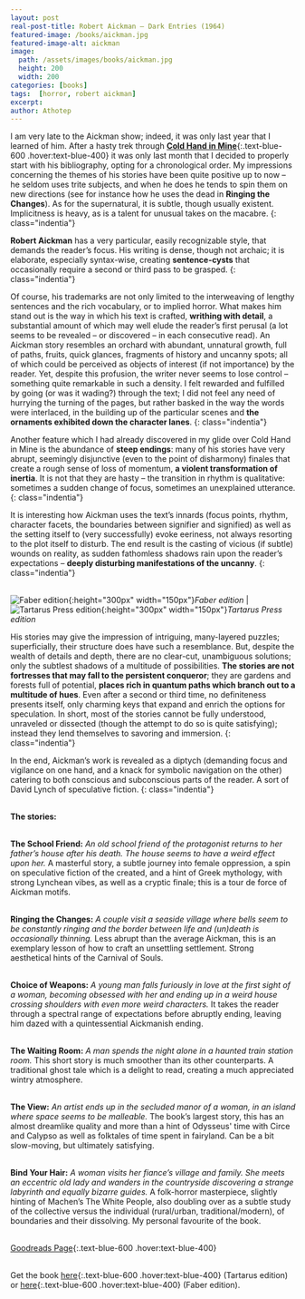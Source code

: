 ```yaml
---
layout: post
real-post-title: Robert Aickman – Dark Entries (1964)
featured-image: /books/aickman.jpg
featured-image-alt: aickman
image:
  path: /assets/images/books/aickman.jpg
  height: 200
  width: 200
categories: [books]
tags:  [horror, robert aickman]
excerpt: 
author: Athotep
---
```


I am very late to the Aickman show; indeed, it was only last year that I learned of him. After a hasty trek through [**Cold Hand in Mine**](https://www.goodreads.com/book/show/357727.Cold_Hand_in_Mine){:.text-blue-600 .hover:text-blue-400} it was only last month that I decided to properly start with his bibliography, opting for a chronological order. My impressions concerning the themes of his stories have been quite positive up to now – he seldom uses trite subjects, and when he does he tends to spin them on new directions (see for instance how he uses the dead in **Ringing the Changes**). As for the supernatural, it is subtle, though usually existent. Implicitness is heavy, as is a talent for unusual takes on the macabre.
{: class="indentia"}

**Robert Aickman** has a very particular, easily recognizable style, that demands the reader’s focus. His writing is dense, though not archaic; it is elaborate, especially syntax-wise, creating **sentence-cysts** that occasionally require a second or third pass to be grasped.
{: class="indentia"}

Of course, his trademarks are not only limited to the interweaving of lengthy sentences and the rich vocabulary, or to implied horror. What makes him stand out is the way in which his text is crafted, **writhing with detail**, a substantial amount of which may well elude the reader’s first perusal (a lot seems to be revealed – or discovered – in each consecutive read). An Aickman story resembles an orchard with abundant, unnatural growth, full of paths, fruits, quick glances, fragments of history and uncanny spots; all of which could be perceived as objects of interest (if not importance) by the reader. Yet, despite this profusion, the writer never seems to lose control – something quite remarkable in such a density. I felt rewarded and fulfilled by going (or was it wading?) through the text; I did not feel any need of hurrying the turning of the pages, but rather basked in the way the words were interlaced, in the building up of the particular scenes and **the ornaments exhibited down the character lanes**.
{: class="indentia"}

Another feature which I had already discovered in my glide over Cold Hand in Mine is the abundance of **steep endings**: many of his stories have very abrupt, seemingly disjunctive (even to the point of disharmony) finales that create a rough sense of loss of momentum, **a violent transformation of inertia**. It is not that they are hasty – the transition in rhythm is qualitative: sometimes a sudden change of focus, sometimes an unexplained utterance. 
{: class="indentia"}

It is interesting how Aickman uses the text’s innards (focus points, rhythm, character facets, the boundaries between signifier and signified) as well as the setting itself to (very successfully) evoke eeriness, not always resorting to the plot itself to disturb. The end result is the casting of vicious (if subtle) wounds on reality, as sudden fathomless shadows rain upon the reader’s expectations – **deeply disturbing manifestations of the uncanny**.
{: class="indentia"}  
<br>

![Faber edition](/assets/images/books/darkentries2.jpg){:height="300px" width="150px"}*Faber edition* | ![Tartarus Press edition](/assets/images/books/darkentries1.jpg){:height="300px" width="150px"}*Tartarus Press edition*

His stories may give the impression of intriguing, many-layered puzzles; superficially, their structure does have such a resemblance. But, despite the wealth of details and depth, there are no clear-cut, unambiguous solutions; only the subtlest shadows of a multitude of possibilities. **The stories are not fortresses that may fall to the persistent conqueror**; they are gardens and forests full of potential, **places rich in quantum paths which branch out to a multitude of hues**. Even after a second or third time, no definiteness presents itself, only charming keys that expand and enrich the options for speculation. In short, most of the stories cannot be fully understood, unraveled or dissected (though the attempt to do so is quite satisfying); instead they lend themselves to savoring and immersion. 
{: class="indentia"}

In the end, Aickman’s work is revealed as a diptych (demanding focus and vigilance on one hand, and a knack for symbolic navigation on the other) catering to both conscious and subconscious parts of the reader. A sort of David Lynch of speculative fiction.
{: class="indentia"}  
<br>

**The stories:**  
<br>

**The School Friend:** *An old school friend of the protagonist returns to her father’s house after his death. The house seems to have a weird effect upon her.*
A masterful story, a subtle journey into female oppression, a spin on speculative fiction of the created, and a hint of Greek mythology, with strong Lynchean vibes, as well as a cryptic finale; this is a tour de force of Aickman motifs.  
<br>

**Ringing the Changes:** *A couple visit a seaside village where bells seem to be constantly ringing and the border between life and (un)death is occasionally thinning.*
Less abrupt than the average Aickman, this is an exemplary lesson of how to craft an unsettling settlement. Strong aesthetical hints of the Carnival of Souls.  
<br>

**Choice of Weapons:** *A young man falls furiously in love at the first sight of a woman, becoming obsessed with her and ending up in a weird house crossing shoulders with even more weird characters.*
It takes the reader through a spectral range of expectations before abruptly ending, leaving him dazed with a quintessential Aickmanish ending.  
<br>

**The Waiting Room:** *A man spends the night alone in a haunted train station room.*
This short story is much smoother than its other counterparts. A traditional ghost tale which is a delight to read, creating a much appreciated wintry atmosphere.  
<br>

**The View:** *An artist ends up in the secluded manor of a woman, in an island where space seems to be malleable.*
The book’s largest story, this has an almost dreamlike quality and more than a hint of Odysseus' time with Circe and Calypso as well as folktales of time spent in fairyland. Can be a bit slow-moving, but ultimately satisfying.  
<br>

**Bind Your Hair:** *A woman visits her fiance’s village and family. She meets an eccentric old lady and wanders in the countryside discovering a strange labyrinth and equally bizarre guides.* 
A folk-horror masterpiece, slightly hinting of Machen’s The White People, also doubling over as a subtle study of the collective versus the individual (rural/urban, traditional/modern), of boundaries and their dissolving. My personal favourite of the book.  
<br>

[Goodreads Page](https://www.goodreads.com/book/show/10552013-dark-entries){:.text-blue-600 .hover:text-blue-400}  
<br>

Get the book [here](http://www.tartaruspress.com/aickman-dark-entries.html){:.text-blue-600 .hover:text-blue-400} (Tartarus edition) or [here](https://www.faber.co.uk/9780571311774-dark-entries.html){:.text-blue-600 .hover:text-blue-400} (Faber edition).
